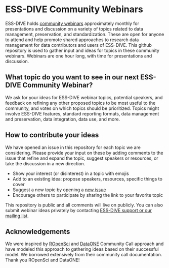 # ESS-DIVE Community Webinars
ESS-DIVE holds [community webinars](https://ess-dive.lbl.gov/webinars/) approximately monthly for presentations and discussion on a variety of topics related to data management, preservation, and standardization. These are open for anyone to attend and help promote shared approaches to research data management for data contributors and users of ESS-DIVE. This github repository is used to gather input and ideas for topics in these community webinars. Webinars are one hour long, with time for presentations and discussion. 

## What topic do you want to see in our next ESS-DIVE Community Webinar? 
We ask for your ideas for ESS-DIVE webinar topics, potential speakers, and feedback on refining any other proposed topics to be most useful to the community, and votes on which topics should be prioritized. Topics might involve ESS-DIVE features, standard reporting formats, data management and preservation, data integration, data use, and more.  

## How to contribute your ideas
We have opened an issue in this repository for each topic we are considering. Please provide your input on these by adding comments to the issue that refine and expand the topic, suggest speakers or resources, or take the discussion in a new direction. 

* Show your interest (or disinterest) in a topic with emojis
* Add to an existing idea: propose speakers, resources, specific things to cover
* Suggest a new topic by opening a [new issue](https://github.com/ess-dive-community/essdive-webinars-and-events/issues/new?assignees=&labels=0%2Fidea&template=webinar-idea.md&title=)
* Encourage others to participate by sharing the link to your favorite topic

This repository is public and all comments will live on publicly. You can also submit webinar ideas privately by contacting [ESS-DIVE support or our mailing list](https://ess-dive.lbl.gov/contact/).

## Acknowledgements
We were inspired by [ROpenSci](https://github.com/ropensci-org/community-calls) and [DataONE](https://github.com/DataONEorg/community-calls) Community Call approach and have modeled this approach to gathering ideas based on their successful model. We borrowed extensively from their community call documentation. Thank you ROpenSci and DataONE!
